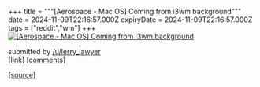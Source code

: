 +++
title = """[Aerospace - Mac OS] Coming from i3wm background"""
date = 2024-11-09T22:16:57.000Z
expiryDate = 2024-11-09T22:16:57.000Z
tags = ["reddit","wm"]
+++
[![[Aerospace - Mac OS] Coming from i3wm background](https://preview.redd.it/95x2i69dayzd1.png?width=640&crop=smart&auto=webp&s=3245ba2453bbd5a32a23c516dd2e549d2771c6ed "[Aerospace - Mac OS] Coming from i3wm background")](https://www.reddit.com/r/unixporn/comments/1gnlhum/aerospace_mac_os_coming_from_i3wm_background/)

submitted by [/u/lerry\_lawyer](https://www.reddit.com/user/lerry_lawyer)  
[\[link\]](https://i.redd.it/95x2i69dayzd1.png) [\[comments\]](https://www.reddit.com/r/unixporn/comments/1gnlhum/aerospace_mac_os_coming_from_i3wm_background/)

[[source]](https://www.reddit.com/r/unixporn/comments/1gnlhum/aerospace_mac_os_coming_from_i3wm_background/)
